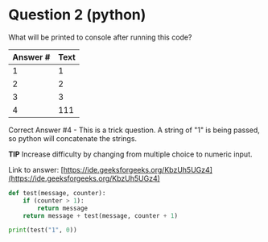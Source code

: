 
# Question 2 (python)

What will be printed to console after running this code?

Answer # | Text
--- | ---
1 | 1
2 | 2
3 | 3
4 | 111

Correct Answer #4 - This is a trick question.  A string of "1" is being passed, so python will concatenate the strings.

**TIP** Increase difficulty by changing from multiple choice to numeric input.

Link to answer:
[https://ide.geeksforgeeks.org/KbzUh5UGz4](https://ide.geeksforgeeks.org/KbzUh5UGz4)


```python
def test(message, counter):
    if (counter > 1):
        return message
    return message + test(message, counter + 1)

print(test("1", 0))
```


